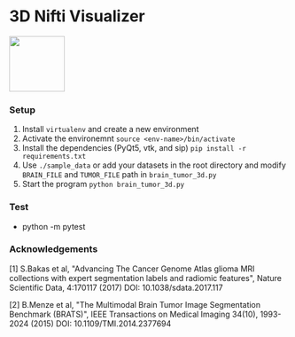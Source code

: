 # 3D Nifti Visualizer

<img src="https://github.com/adamkwolf/3d-nii-visualizer/blob/master/images/visualization.png" style="width: 100px;"/>

### Setup

1.  Install `virtualenv` and create a new environment <env-name>
2.  Activate the environemnt `source <env-name>/bin/activate`
3.  Install the dependencies (PyQt5, vtk, and sip) `pip install -r requirements.txt`
4.  Use `./sample_data` or add your datasets in the root directory and modify `BRAIN_FILE` and `TUMOR_FILE` path in `brain_tumor_3d.py`
5.  Start the program `python brain_tumor_3d.py`

### Test

* python -m pytest

### Acknowledgements

[1] S.Bakas et al, "Advancing The Cancer Genome Atlas glioma MRI collections with expert segmentation labels and radiomic features", Nature Scientific Data, 4:170117 (2017) DOI: 10.1038/sdata.2017.117

[2] B.Menze et al, "The Multimodal Brain Tumor Image Segmentation Benchmark (BRATS)", IEEE Transactions on Medical Imaging 34(10), 1993-2024 (2015) DOI: 10.1109/TMI.2014.2377694
